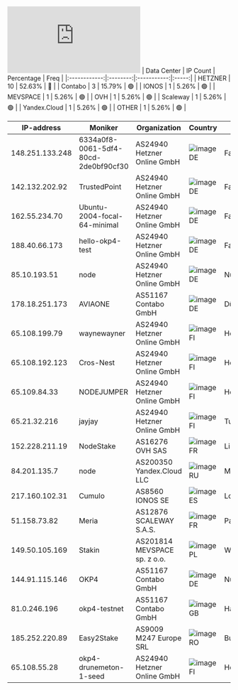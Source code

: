 ![Diagramm](https://github.com/obajay/StateSync-snapshots/blob/main/Projects/OKP4/1/README.md)
| Data Center | IP Count | Percentage | Freq |
|:------------:|:--------:|:-----------:|:-----:|
| HETZNER | 10 | 52.63% | 🔴 |
| Contabo | 3 | 15.79% | 🟢 |
| IONOS | 1 | 5.26% | 🟢 |
| MEVSPACE | 1 | 5.26% | 🟢 |
| OVH | 1 | 5.26% | 🟢 |
| Scaleway | 1 | 5.26% | 🟢 |
| Yandex.Cloud | 1 | 5.26% | 🟢 |
| OTHER | 1 | 5.26% | 🟢 |

<!-- START_TABLE -->
| IP-address | Moniker | Organization | Country | City |
|-------------|---------|---------------|---------|------|
| 148.251.133.248 | 6334a0f8-0061-5df4-80cd-2de0bf90cf30 | AS24940 Hetzner Online GmbH | ![image](https://raw.githubusercontent.com/madebybowtie/FlagKit/master/Assets/SVG/DE.svg) DE | Falkenstein |
| 142.132.202.92 | TrustedPoint | AS24940 Hetzner Online GmbH | ![image](https://raw.githubusercontent.com/madebybowtie/FlagKit/master/Assets/SVG/DE.svg) DE | Falkenstein |
| 162.55.234.70 | Ubuntu-2004-focal-64-minimal | AS24940 Hetzner Online GmbH | ![image](https://raw.githubusercontent.com/madebybowtie/FlagKit/master/Assets/SVG/DE.svg) DE | Falkenstein |
| 188.40.66.173 | hello-okp4-test | AS24940 Hetzner Online GmbH | ![image](https://raw.githubusercontent.com/madebybowtie/FlagKit/master/Assets/SVG/DE.svg) DE | Falkenstein |
| 85.10.193.51 | node | AS24940 Hetzner Online GmbH | ![image](https://raw.githubusercontent.com/madebybowtie/FlagKit/master/Assets/SVG/DE.svg) DE | Nürnberg |
| 178.18.251.173 | AVIAONE | AS51167 Contabo GmbH | ![image](https://raw.githubusercontent.com/madebybowtie/FlagKit/master/Assets/SVG/DE.svg) DE | Düsseldorf |
| 65.108.199.79 | waynewayner | AS24940 Hetzner Online GmbH | ![image](https://raw.githubusercontent.com/obajay/FlagKit/master/Assets/SVG/FI.svg) FI | Helsinki |
| 65.108.192.123 | Cros-Nest | AS24940 Hetzner Online GmbH | ![image](https://raw.githubusercontent.com/obajay/FlagKit/master/Assets/SVG/FI.svg) FI | Helsinki |
| 65.109.84.33 | NODEJUMPER | AS24940 Hetzner Online GmbH | ![image](https://raw.githubusercontent.com/obajay/FlagKit/master/Assets/SVG/FI.svg) FI | Helsinki |
| 65.21.32.216 | jayjay | AS24940 Hetzner Online GmbH | ![image](https://raw.githubusercontent.com/obajay/FlagKit/master/Assets/SVG/FI.svg) FI | Tuusula |
| 152.228.211.19 | NodeStake | AS16276 OVH SAS | ![image](https://raw.githubusercontent.com/obajay/FlagKit/master/Assets/SVG/FR.svg) FR | Lille |
| 84.201.135.7 | node | AS200350 Yandex.Cloud LLC | ![image](https://raw.githubusercontent.com/obajay/FlagKit/master/Assets/SVG/RU.svg) RU | Moscow |
| 217.160.102.31 | Cumulo | AS8560 IONOS SE | ![image](https://raw.githubusercontent.com/obajay/FlagKit/master/Assets/SVG/ES.svg) ES | Logroño |
| 51.158.73.82 | Meria | AS12876 SCALEWAY S.A.S. | ![image](https://raw.githubusercontent.com/obajay/FlagKit/master/Assets/SVG/FR.svg) FR | Paris |
| 149.50.105.169 | Stakin | AS201814 MEVSPACE sp. z o.o. | ![image](https://raw.githubusercontent.com/obajay/FlagKit/master/Assets/SVG/PL.svg) PL | Warsaw |
| 144.91.115.146 | OKP4 | AS51167 Contabo GmbH | ![image](https://raw.githubusercontent.com/madebybowtie/FlagKit/master/Assets/SVG/DE.svg) DE | Nürnberg |
| 81.0.246.196 | okp4-testnet | AS51167 Contabo GmbH | ![image](https://raw.githubusercontent.com/obajay/FlagKit/master/Assets/SVG/GB.svg) GB | Havant |
| 185.252.220.89 | Easy2Stake | AS9009 M247 Europe SRL | ![image](https://raw.githubusercontent.com/obajay/FlagKit/master/Assets/SVG/RO.svg) RO | Bucharest |
| 65.108.55.28 | okp4-drunemeton-1-seed | AS24940 Hetzner Online GmbH | ![image](https://raw.githubusercontent.com/obajay/FlagKit/master/Assets/SVG/FI.svg) FI | Helsinki |

<!-- END_TABLE -->